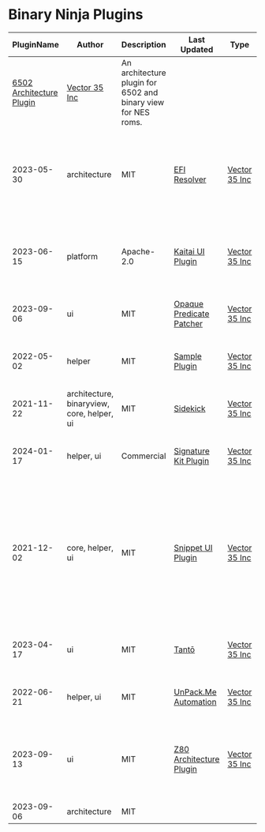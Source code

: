 # Binary Ninja Plugins

| PluginName | Author | Description | Last Updated | Type | License |
|------------|--------|-------------|--------------|------|---------|
|[6502 Architecture Plugin](https://github.com/Vector35/6502)|[Vector 35 Inc](https://github.com/Vector35)|An architecture plugin for 6502 and binary view for NES roms.|
|2023-05-30|architecture|MIT|[EFI Resolver](https://github.com/Vector35/efi-resolver)|[Vector 35 Inc](https://github.com/Vector35)|A Binary Ninja plugin that automatically resolves type information for EFI protocol usage.|
|2023-06-15|platform|Apache-2.0|[Kaitai UI Plugin](https://github.com/Vector35/kaitai)|[Vector 35 Inc](https://github.com/Vector35)|Browse hex with a tree view populated from Kaitai Struct formats.|
|2023-09-06|ui|MIT|[Opaque Predicate Patcher](https://github.com/Vector35/OpaquePredicatePatcher)|[Vector 35 Inc](https://github.com/Vector35)|Automatically patch opaque predicates|
|2022-05-02|helper|MIT|[Sample Plugin](https://github.com/Vector35/sample_plugin)|[Vector 35 Inc](https://github.com/Vector35)|This is a short description meant to fit on one line.|
|2021-11-22|architecture, binaryview, core, helper, ui|MIT|[Sidekick](https://github.com/vector35/sidekick-public)|[Vector 35 Inc](https://github.com/Vector35)|Binary Ninja Sidekick|
|2024-01-17|helper, ui|Commercial|[Signature Kit Plugin](https://github.com/Vector35/sigkit)|[Vector 35 Inc](https://github.com/Vector35)|Python tools for working with Signature Libraries|
|2021-12-02|core, helper, ui|MIT|[Snippet UI Plugin](https://github.com/Vector35/snippets)|[Vector 35 Inc](https://github.com/Vector35)|Powerful code-editing plugin for writing and managing python code-snippets with syntax highlighting, hotkey binding and other features|
|2023-04-17|ui|MIT|[Tantō](https://github.com/Vector35/tanto)|[Vector 35 Inc](https://github.com/Vector35)|Tantō slices functions to help you can understand them faster.|
|2022-06-21|helper, ui|MIT|[UnPack.Me Automation](https://github.com/Vector35/unpacme)|[Vector 35 Inc](https://github.com/Vector35)|Automatically analyze a binary via unpac.me|
|2023-09-13|ui|MIT|[Z80 Architecture Plugin](https://github.com/Vector35/Z80)|[Vector 35 Inc](https://github.com/Vector35)|Sample Z80 architecture plugin written to accompany the <a href='https://binary.ninja/2020/01/08/guide-to-architecture-plugins-part1.html'>introductory blog post</a>.|
|2023-09-06|architecture|MIT